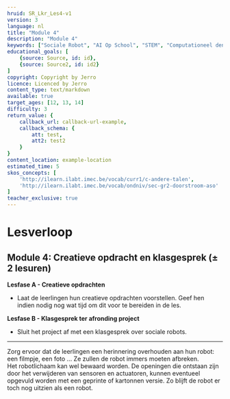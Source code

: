 ```yaml
---
hruid: SR_Lkr_Les4-v1
version: 3
language: nl
title: "Module 4"
description: "Module 4"
keywords: ["Sociale Robot", "AI Op School", "STEM", "Computationeel denken", "Grafisch programmeren"]
educational_goals: [
    {source: Source, id: id}, 
    {source: Source2, id: id2}
]
copyright: Copyright by Jerro
licence: Licenced by Jerro
content_type: text/markdown
available: true
target_ages: [12, 13, 14]
difficulty: 3
return_value: {
    callback_url: callback-url-example,
    callback_schema: {
        att: test,
        att2: test2
    }
}
content_location: example-location
estimated_time: 5
skos_concepts: [
    'http://ilearn.ilabt.imec.be/vocab/curr1/c-andere-talen', 
    'http://ilearn.ilabt.imec.be/vocab/ondniv/sec-gr2-doorstroom-aso'
]
teacher_exclusive: true
---
```


# Lesverloop
## Module 4: Creatieve opdracht en klasgesprek (± 2 lesuren)
**Lesfase A - Creatieve opdrachten**
* Laat de leerlingen hun creatieve opdrachten voorstellen. Geef hen indien nodig nog wat tijd om dit voor te bereiden in de les.


**Lesfase B - Klasgesprek ter afronding project**
* Sluit het project af met een klasgesprek over sociale robots.

***
Zorg ervoor dat de leerlingen een herinnering overhouden aan hun robot: een filmpje, een foto ... Ze zullen de robot immers moeten afbreken.  
Het robotlichaam kan wel bewaard worden. De openingen die ontstaan zijn door het verwijderen van sensoren en actuatoren, kunnen eventueel opgevuld worden met een geprinte of kartonnen versie. Zo blijft de robot er toch nog uitzien als een robot.